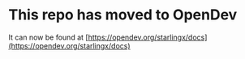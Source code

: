 # This repo has moved to OpenDev

It can now be found at [https://opendev.org/starlingx/docs](https://opendev.org/starlingx/docs)
